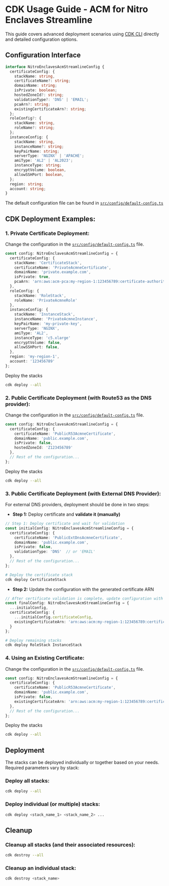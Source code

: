 # CDK Usage Guide - ACM for Nitro Enclaves Streamline

This guide covers advanced deployment scenarios using [CDK CLI](https://docs.aws.amazon.com/cdk/v2/guide/cli.html) directly and detailed configuration options.

## Configuration Interface
```typescript
interface NitroEnclavesAcmStreamlineConfig {
  certificateConfig: {
    stackName: string,
    certificateName?: string;
    domainName: string;
    isPrivate: boolean;
    hostedZoneId?: string;
    validationType?: 'DNS' | 'EMAIL';
    pcaArn?: string;
    existingCertificateArn?: string;
  };
  roleConfig?: {
    stackName: string,
    roleName?: string;
  };
  instanceConfig: {
    stackName: string,
    instanceName?: string;
    keyPairName: string;
    serverType: 'NGINX' | 'APACHE';
    amiType: 'AL2' | 'AL2023';
    instanceType: string;
    encryptVolume: boolean,
    allowSSHPort: boolean,
  };
  region: string;
  account: string;
}
```
The default configuration file can be found in [`src/config/default-config.ts`](../src/config/default-config.ts)

## CDK Deployment Examples:
### 1. Private Certificate Deployment:
Change the configuration in the [`src/config/default-config.ts`](../src/config/default-config.ts) file.
```typescript
const config: NitroEnclavesAcmStreamlineConfig = {
  certificateConfig: {
    stackName: 'CertificateStack',
    certificateName: 'PrivateAcmneCertificate',
    domainName: 'private.example.com',
    isPrivate: true,
    pcaArn: 'arn:aws:acm-pca:my-region-1:123456789:certificate-authority/xxx-yyyy'
  },
  roleConfig: {
    stackName: 'RoleStack',
    roleName: 'PrivateAcmneRole'
  },
  instanceConfig: {
    stackName: 'InstanceStack',
    instanceName: 'PrivateAcmneInstance',
    keyPairName: 'my-private-key',
    serverType: 'NGINX',
    amiType: 'AL2',
    instanceType: 'c5.xlarge'
    encryptVolume: false,
    allowSSHPort: false,
  },
  region: 'my-region-1',
  account: '123456789'
};
```

Deploy the stacks

```bash
cdk deploy --all
```
### 2. Public Certificate Deployment (with Route53 as the DNS provider):
Change the configuration in the [`src/config/default-config.ts`](../src/config/default-config.ts) file.
```typescript
const config: NitroEnclavesAcmStreamlineConfig = {
  certificateConfig: {
    certificateName: 'PublicR53AcmneCertificate',
    domainName: 'public.example.com',
    isPrivate: false,
    hostedZoneId: 'Z123456789'
  },
  // Rest of the configuration...
};
```

Deploy the stacks

```bash
cdk deploy --all
```
### 3. Public Certificate Deployment (with External DNS Provider):
For external DNS providers, deployment should be done in two steps:
- **Step 1:** Deploy certificate and **validate it (manually)**
```Typescript
// Step 1: Deploy certificate and wait for validation
const initialConfig: NitroEnclavesAcmStreamlineConfig = {
  certificateConfig: {
    certificateName: 'PublicExtDnsAcmneCertificate',
    domainName: 'public.example.com',
    isPrivate: false,
    validationType: 'DNS'  // or 'EMAIL'
  },
  // Rest of the configuration...
};
```
```bash
# Deploy the certificate stack
cdk deploy CertificateStack
```
- **Step 2:** Update the configuration with the generated certificate ARN
```Typescript
// After certificate validation is complete, update configuration with the certificate ARN
const finalConfig: NitroEnclavesAcmStreamlineConfig = {
  ...initialConfig,
  certificateConfig: {
    ...initialConfig.certificateConfig,
    existingCertificateArn: 'arn:aws:acm:my-region-1:123456789:certificate/xxx-yyyy' // Use the ARN of the validated certificate
  }
};
```
```bash
# Deploy remaining stacks
cdk deploy RoleStack InstanceStack
```

### 4. Using an Existing Certificate:
Change the configuration in the [`src/config/default-config.ts`](../src/config/default-config.ts) file.
```typescript
const config: NitroEnclavesAcmStreamlineConfig = {
  certificateConfig: {
    certificateName: 'PublicR53AcmneCertificate',
    domainName: 'public.example.com',
    isPrivate: false,
    existingCertificateArn: 'arn:aws:acm:my-region-1:123456789:certificate/xxx-yyyy'
  },
  // Rest of the configuration...
};
```

Deploy the stacks

```bash
cdk deploy --all
```

## Deployment
The stacks can be deployed individually or together based on your needs. Required parameters vary by stack:

### Deploy all stacks:
```bash
cdk deploy --all
```

### Deploy individual (or multiple) stacks:
```bash
cdk deploy <stack_name_1> <stack_name_2> ...
```

## Cleanup
### Cleanup all stacks (and their associated resources):
```bash
cdk destroy --all
```

### Cleanup an individual stack:
```bash
cdk destroy <stack_name> 
```